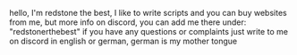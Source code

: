 hello,
I'm redstone the best,
I like to write scripts and you can buy websites from me,
but more info on discord, you can add me there under: "redstonerthebest" if you have any questions or complaints just write to me on discord in english or german,
german is my mother tongue
